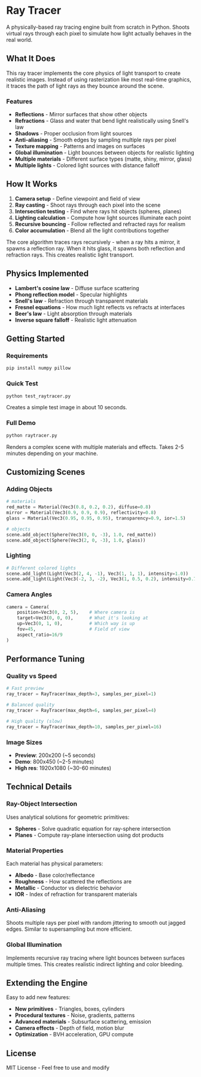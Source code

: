 # Ray Tracer

A physically-based ray tracing engine built from scratch in Python. Shoots virtual rays through each pixel to simulate how light actually behaves in the real world.

## What It Does

This ray tracer implements the core physics of light transport to create realistic images. Instead of using rasterization like most real-time graphics, it traces the path of light rays as they bounce around the scene.

### Features

- **Reflections** - Mirror surfaces that show other objects
- **Refractions** - Glass and water that bend light realistically using Snell's law
- **Shadows** - Proper occlusion from light sources
- **Anti-aliasing** - Smooth edges by sampling multiple rays per pixel
- **Texture mapping** - Patterns and images on surfaces
- **Global illumination** - Light bounces between objects for realistic lighting
- **Multiple materials** - Different surface types (matte, shiny, mirror, glass)
- **Multiple lights** - Colored light sources with distance falloff

## How It Works

1. **Camera setup** - Define viewpoint and field of view
2. **Ray casting** - Shoot rays through each pixel into the scene
3. **Intersection testing** - Find where rays hit objects (spheres, planes)
4. **Lighting calculation** - Compute how light sources illuminate each point
5. **Recursive bouncing** - Follow reflected and refracted rays for realism
6. **Color accumulation** - Blend all the light contributions together

The core algorithm traces rays recursively - when a ray hits a mirror, it spawns a reflection ray. When it hits glass, it spawns both reflection and refraction rays. This creates realistic light transport.

## Physics Implemented

- **Lambert's cosine law** - Diffuse surface scattering
- **Phong reflection model** - Specular highlights
- **Snell's law** - Refraction through transparent materials
- **Fresnel equations** - How much light reflects vs refracts at interfaces
- **Beer's law** - Light absorption through materials
- **Inverse square falloff** - Realistic light attenuation

## Getting Started

### Requirements

```bash
pip install numpy pillow
```

### Quick Test

```bash
python test_raytracer.py
```

Creates a simple test image in about 10 seconds.

### Full Demo

```bash
python raytracer.py
```

Renders a complex scene with multiple materials and effects. Takes 2-5 minutes depending on your machine.

## Customizing Scenes

### Adding Objects

```python
# materials
red_matte = Material(Vec3(0.8, 0.2, 0.2), diffuse=0.8)
mirror = Material(Vec3(0.9, 0.9, 0.9), reflectivity=0.8)
glass = Material(Vec3(0.95, 0.95, 0.95), transparency=0.9, ior=1.5)

# objects
scene.add_object(Sphere(Vec3(0, 0, -3), 1.0, red_matte))
scene.add_object(Sphere(Vec3(2, 0, -3), 1.0, glass))
```

### Lighting

```python
# Different colored lights
scene.add_light(Light(Vec3(2, 4, -1), Vec3(1, 1, 1), intensity=1.0))      # White
scene.add_light(Light(Vec3(-2, 3, -2), Vec3(1, 0.5, 0.2), intensity=0.7)) # Orange
```

### Camera Angles

```python
camera = Camera(
    position=Vec3(0, 2, 5),    # Where camera is
    target=Vec3(0, 0, 0),      # What it's looking at
    up=Vec3(0, 1, 0),          # Which way is up
    fov=45,                    # Field of view
    aspect_ratio=16/9
)
```

## Performance Tuning

### Quality vs Speed

```python
# Fast preview
ray_tracer = RayTracer(max_depth=3, samples_per_pixel=1)

# Balanced quality
ray_tracer = RayTracer(max_depth=6, samples_per_pixel=4)

# High quality (slow)
ray_tracer = RayTracer(max_depth=10, samples_per_pixel=16)
```

### Image Sizes

- **Preview**: 200x200 (~5 seconds)
- **Demo**: 800x450 (~2-5 minutes)  
- **High res**: 1920x1080 (~30-60 minutes)

## Technical Details

### Ray-Object Intersection

Uses analytical solutions for geometric primitives:
- **Spheres** - Solve quadratic equation for ray-sphere intersection
- **Planes** - Compute ray-plane intersection using dot products

### Material Properties

Each material has physical parameters:
- **Albedo** - Base color/reflectance
- **Roughness** - How scattered the reflections are
- **Metallic** - Conductor vs dielectric behavior
- **IOR** - Index of refraction for transparent materials

### Anti-Aliasing

Shoots multiple rays per pixel with random jittering to smooth out jagged edges. Similar to supersampling but more efficient.

### Global Illumination

Implements recursive ray tracing where light bounces between surfaces multiple times. This creates realistic indirect lighting and color bleeding.

## Extending the Engine

Easy to add new features:
- **New primitives** - Triangles, boxes, cylinders
- **Procedural textures** - Noise, gradients, patterns  
- **Advanced materials** - Subsurface scattering, emission
- **Camera effects** - Depth of field, motion blur
- **Optimization** - BVH acceleration, GPU compute

## License

MIT License - Feel free to use and modify
